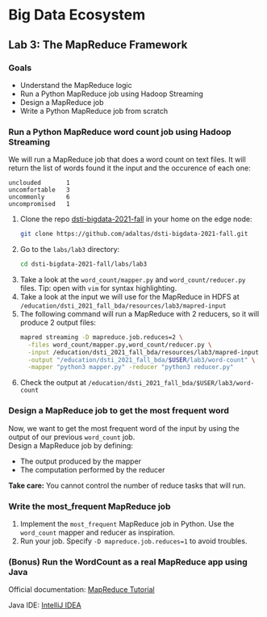 # Big Data Ecosystem

## Lab 3: The MapReduce Framework

### Goals

- Understand the MapReduce logic
- Run a Python MapReduce job using Hadoop Streaming
- Design a MapReduce job
- Write a Python MapReduce job from scratch

### Run a Python MapReduce word count job using Hadoop Streaming

We will run a MapReduce job that does a word count on text files. It will return the list of words found it the input and the occurence of each one:

```
unclouded       1
uncomfortable   3
uncommonly      6
uncompromised   1
```

1. Clone the repo [dsti-bigdata-2021-fall](https://github.com/adaltas/dsti-bigdata-2021-fall.git) in your home on the edge node:
   ```sh
   git clone https://github.com/adaltas/dsti-bigdata-2021-fall.git
   ```
2. Go to the `labs/lab3` directory:
   ```sh
   cd dsti-bigdata-2021-fall/labs/lab3
   ```
3. Take a look at the `word_count/mapper.py` and `word_count/reducer.py` files. Tip: open with `vim` for syntax highlighting.
4. Take a look at the input we will use for the MapReduce in HDFS at `/education/dsti_2021_fall_bda/resources/lab3/mapred-input`
5. The following command will run a MapReduce with 2 reducers, so it will produce 2 output files:
   ```sh
   mapred streaming -D mapreduce.job.reduces=2 \
     -files word_count/mapper.py,word_count/reducer.py \
     -input /education/dsti_2021_fall_bda/resources/lab3/mapred-input \
     -output "/education/dsti_2021_fall_bda/$USER/lab3/word-count" \
     -mapper "python3 mapper.py" -reducer "python3 reducer.py"
   ```
6. Check the output at `/education/dsti_2021_fall_bda/$USER/lab3/word-count`

### Design a MapReduce job to get the most frequent word

Now, we want to get the most frequent word of the input by using the output of our previous `word_count` job.  
Design a MapReduce job by defining:

- The output produced by the mapper
- The computation performed by the reducer

**Take care:** You cannot control the number of reduce tasks that will run.

### Write the most_frequent MapReduce job

1. Implement the `most_frequent` MapReduce job in Python. Use the `word_count` mapper and reducer as inspiration.
2. Run your job. Specify `-D mapreduce.job.reduces=1` to avoid troubles.

### (Bonus) Run the WordCount as a real MapReduce app using Java

Official documentation: [MapReduce Tutorial](https://hadoop.apache.org/docs/current/hadoop-mapreduce-client/hadoop-mapreduce-client-core/MapReduceTutorial.html)

Java IDE: [IntelliJ IDEA](https://www.jetbrains.com/idea/download)
